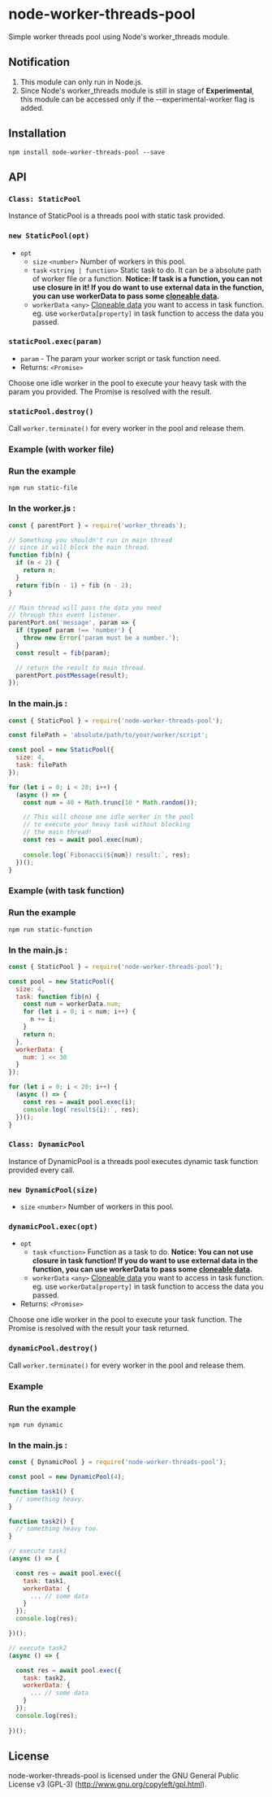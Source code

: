 # node-worker-threads-pool

Simple worker threads pool using Node's worker_threads module.

## Notification
1. This module can only run in Node.js.
2. Since Node's worker_threads module is still in stage of **Experimental**, this module can be accessed only if the --experimental-worker flag is added.

## Installation

```
npm install node-worker-threads-pool --save
```

## API

### `Class: StaticPool`
Instance of StaticPool is a threads pool with static task provided.

### `new StaticPool(opt)`

- `opt`
  - `size` `<number>` Number of workers in this pool.
  - `task` `<string | function>` Static task to do. It can be a absolute path of worker file or a function. **Notice: If task is a function, you can not use closure in it! If you do want to use external data in the function, you can use workerData to pass some [cloneable data](https://developer.mozilla.org/en-US/docs/Web/API/Web_Workers_API/Structured_clone_algorithm).**
  - `workerData` `<any>` [Cloneable data](https://developer.mozilla.org/en-US/docs/Web/API/Web_Workers_API/Structured_clone_algorithm) you want to access in task function. eg. use `workerData[property]` in task function to access the data you passed.

### `staticPool.exec(param)`

- `param` - The param your worker script  or task function need.
- Returns: `<Promise>`

Choose one idle worker in the pool to execute your heavy task with the param you provided. The Promise is resolved with the result.

### `staticPool.destroy()`

Call `worker.terminate()` for every worker in the pool and release them.

### Example (with worker file)

### Run the example
```
npm run static-file
```

### In the worker.js :
```js
const { parentPort } = require('worker_threads');

// Something you shouldn't run in main thread
// since it will block the main thread.
function fib(n) {
  if (n < 2) {
    return n;
  }
  return fib(n - 1) + fib (n - 2);
}

// Main thread will pass the data you need
// through this event listener.
parentPort.on('message', param => {
  if (typeof param !== 'number') {
    throw new Error('param must be a number.');
  }
  const result = fib(param);

  // return the result to main thread.
  parentPort.postMessage(result);
});
```

### In the main.js :
```js
const { StaticPool } = require('node-worker-threads-pool');

const filePath = 'absolute/path/to/your/worker/script';

const pool = new StaticPool({
  size: 4,
  task: filePath
});

for (let i = 0; i < 20; i++) {
  (async () => {
    const num = 40 + Math.trunc(10 * Math.random());

    // This will choose one idle worker in the pool
    // to execute your heavy task without blocking
    // the main thread!
    const res = await pool.exec(num);
    
    console.log(`Fibonacci(${num}) result:`, res);
  })();
}
```

### Example (with task function)

### Run the example
```
npm run static-function
```

### In the main.js :
```js
const { StaticPool } = require('node-worker-threads-pool');

const pool = new StaticPool({
  size: 4,
  task: function fib(n) {
    const num = workerData.num;
    for (let i = 0; i < num; i++) {
      n += i;
    }
    return n;
  },
  workerData: {
    num: 1 << 30
  }
});

for (let i = 0; i < 20; i++) {
  (async () => {
    const res = await pool.exec(i);
    console.log(`result${i}:`, res);
  })();
}
```

### `Class: DynamicPool`
Instance of DynamicPool is a threads pool executes dynamic task function provided every call.

### `new DynamicPool(size)`

- `size` `<number>` Number of workers in this pool.

### `dynamicPool.exec(opt)`

- `opt`
  - `task` `<function>` Function as a task to do. **Notice: You can not use closure in task function! If you do want to use external data in the function, you can use workerData to pass some [cloneable data](https://developer.mozilla.org/en-US/docs/Web/API/Web_Workers_API/Structured_clone_algorithm).**
  - `workerData` `<any>` [Cloneable data](https://developer.mozilla.org/en-US/docs/Web/API/Web_Workers_API/Structured_clone_algorithm) you want to access in task function. eg. use `workerData[property]` in task function to access the data you passed.
- Returns: `<Promise>`

Choose one idle worker in the pool to execute your task function. The Promise is resolved with the result your task returned.

### `dynamicPool.destroy()`

Call `worker.terminate()` for every worker in the pool and release them.

### Example

### Run the example
```
npm run dynamic
```

### In the main.js :
```js
const { DynamicPool } = require('node-worker-threads-pool');

const pool = new DynamicPool(4);

function task1() {
  // something heavy.
}

function task2() {
  // something heavy too.
}

// execute task1
(async () => {

  const res = await pool.exec({
    task: task1,
    workerData: {
      ... // some data
    }
  });
  console.log(res);

})();

// execute task2
(async () => {

  const res = await pool.exec({
    task: task2,
    workerData: {
      ... // some data
    }
  });
  console.log(res);
  
})();
```

## License

node-worker-threads-pool is licensed under the GNU General Public License v3 (GPL-3) (http://www.gnu.org/copyleft/gpl.html).